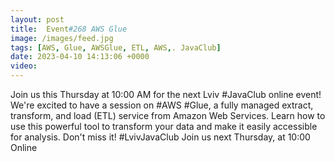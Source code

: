 ```yaml
---
layout: post
title:  Event#268 AWS Glue
image: /images/feed.jpg
tags: [AWS, Glue, AWSGlue, ETL, AWS,. JavaClub]
date: 2023-04-10 14:13:06 +0000
video: 
---
```


Join us this Thursday at 10:00 AM for the next Lviv #JavaClub online event! We're excited to have a session on #AWS #Glue, a fully managed extract, transform, and load (ETL) service from Amazon Web Services. Learn how to use this powerful tool to transform your data and make it easily accessible for analysis. Don't miss it! #LvivJavaClub
Join us next Thursday, at 10:00 Online
